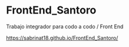 # FrontEnd_Santoro
Trabajo integrador para codo a codo / Front End


https://sabrinat18.github.io/FrontEnd_Santoro/
